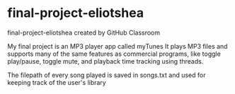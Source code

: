 # final-project-eliotshea
final-project-eliotshea created by GitHub Classroom

My final project is an MP3 player app called myTunes
It plays MP3 files and supports many of the same features as commercial programs, like toggle play/pause, toggle mute, and playback time
tracking using threads.

The filepath of every song played is saved in songs.txt and used for keeping track of the user's library

